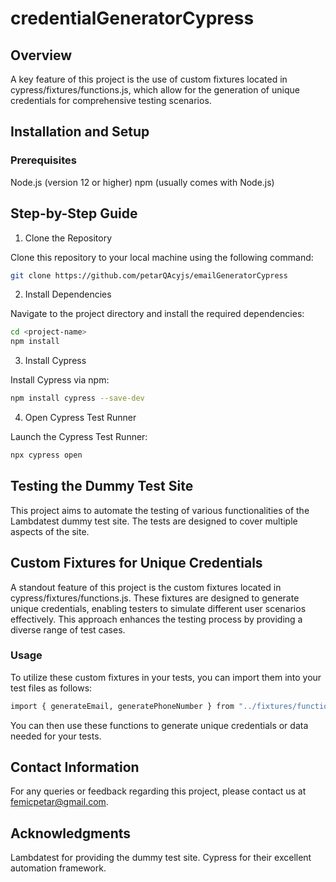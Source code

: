 # credentialGeneratorCypress

## Overview

A key feature of this project is the use of custom fixtures located in cypress/fixtures/functions.js, which allow for the generation of unique credentials for comprehensive testing scenarios.

## Installation and Setup
### Prerequisites
Node.js (version 12 or higher)
npm (usually comes with Node.js)
## Step-by-Step Guide
1. Clone the Repository

Clone this repository to your local machine using the following command:

```bash
git clone https://github.com/petarQAcyjs/emailGeneratorCypress
```

2. Install Dependencies

Navigate to the project directory and install the required dependencies:

```bash
cd <project-name>
npm install
```

3. Install Cypress

Install Cypress via npm:

```bash
npm install cypress --save-dev
```

4. Open Cypress Test Runner

Launch the Cypress Test Runner:

```bash
npx cypress open
```

## Testing the Dummy Test Site
This project aims to automate the testing of various functionalities of the Lambdatest dummy test site. The tests are designed to cover multiple aspects of the site.

## Custom Fixtures for Unique Credentials
A standout feature of this project is the custom fixtures located in cypress/fixtures/functions.js. These fixtures are designed to generate unique credentials, enabling testers to simulate different user scenarios effectively. This approach enhances the testing process by providing a diverse range of test cases.

### Usage
To utilize these custom fixtures in your tests, you can import them into your test files as follows:

```bash
import { generateEmail, generatePhoneNumber } from "../fixtures/functions";
```
You can then use these functions to generate unique credentials or data needed for your tests.

## Contact Information
For any queries or feedback regarding this project, please contact us at femicpetar@gmail.com.

## Acknowledgments
 Lambdatest for providing the dummy test site.
 Cypress for their excellent automation framework.
